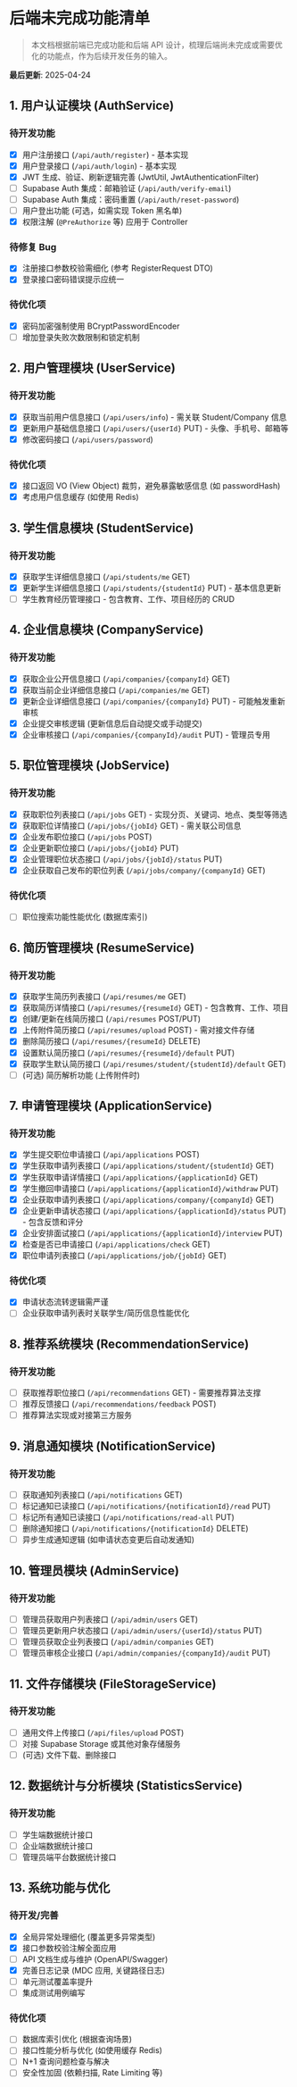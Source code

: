 # 后端未完成功能清单

> 本文档根据前端已完成功能和后端 API 设计，梳理后端尚未完成或需要优化的功能点，作为后续开发任务的输入。

**最后更新**: 2025-04-24

## 1. 用户认证模块 (AuthService)

### 待开发功能
- [x] 用户注册接口 (`/api/auth/register`) - 基本实现
- [x] 用户登录接口 (`/api/auth/login`) - 基本实现
- [x] JWT 生成、验证、刷新逻辑完善 (JwtUtil, JwtAuthenticationFilter)
- [ ] Supabase Auth 集成：邮箱验证 (`/api/auth/verify-email`)
- [ ] Supabase Auth 集成：密码重置 (`/api/auth/reset-password`)
- [ ] 用户登出功能 (可选，如需实现 Token 黑名单)
- [x] 权限注解 (`@PreAuthorize` 等) 应用于 Controller

### 待修复 Bug
- [x] 注册接口参数校验需细化 (参考 RegisterRequest DTO)
- [x] 登录接口密码错误提示应统一

### 待优化项
- [x] 密码加密强制使用 BCryptPasswordEncoder
- [ ] 增加登录失败次数限制和锁定机制

## 2. 用户管理模块 (UserService)

### 待开发功能
- [x] 获取当前用户信息接口 (`/api/users/info`) - 需关联 Student/Company 信息
- [x] 更新用户基础信息接口 (`/api/users/{userId}` PUT) - 头像、手机号、邮箱等
- [x] 修改密码接口 (`/api/users/password`)

### 待优化项
- [x] 接口返回 VO (View Object) 裁剪，避免暴露敏感信息 (如 passwordHash)
- [x] 考虑用户信息缓存 (如使用 Redis)

## 3. 学生信息模块 (StudentService)

### 待开发功能
- [x] 获取学生详细信息接口 (`/api/students/me` GET)
- [x] 更新学生详细信息接口 (`/api/students/{studentId}` PUT) - 基本信息更新
- [ ] 学生教育经历管理接口 - 包含教育、工作、项目经历的 CRUD

## 4. 企业信息模块 (CompanyService)

### 待开发功能
- [x] 获取企业公开信息接口 (`/api/companies/{companyId}` GET)
- [x] 获取当前企业详细信息接口 (`/api/companies/me` GET)
- [x] 更新企业详细信息接口 (`/api/companies/{companyId}` PUT) - 可能触发重新审核
- [x] 企业提交审核逻辑 (更新信息后自动提交或手动提交)
- [x] 企业审核接口 (`/api/companies/{companyId}/audit` PUT) - 管理员专用

## 5. 职位管理模块 (JobService)

### 待开发功能
- [x] 获取职位列表接口 (`/api/jobs` GET) - 实现分页、关键词、地点、类型等筛选
- [x] 获取职位详情接口 (`/api/jobs/{jobId}` GET) - 需关联公司信息
- [x] 企业发布职位接口 (`/api/jobs` POST)
- [x] 企业更新职位接口 (`/api/jobs/{jobId}` PUT)
- [x] 企业管理职位状态接口 (`/api/jobs/{jobId}/status` PUT)
- [x] 企业获取自己发布的职位列表 (`/api/jobs/company/{companyId}` GET)

### 待优化项
- [ ] 职位搜索功能性能优化 (数据库索引)

## 6. 简历管理模块 (ResumeService)

### 待开发功能
- [x] 获取学生简历列表接口 (`/api/resumes/me` GET)
- [x] 获取简历详情接口 (`/api/resumes/{resumeId}` GET) - 包含教育、工作、项目
- [x] 创建/更新在线简历接口 (`/api/resumes` POST/PUT)
- [x] 上传附件简历接口 (`/api/resumes/upload` POST) - 需对接文件存储
- [x] 删除简历接口 (`/api/resumes/{resumeId}` DELETE)
- [x] 设置默认简历接口 (`/api/resumes/{resumeId}/default` PUT)
- [x] 获取学生默认简历接口 (`/api/resumes/student/{studentId}/default` GET)
- [ ] (可选) 简历解析功能 (上传附件时)

## 7. 申请管理模块 (ApplicationService)

### 待开发功能
- [x] 学生提交职位申请接口 (`/api/applications` POST)
- [x] 学生获取申请列表接口 (`/api/applications/student/{studentId}` GET)
- [x] 学生获取申请详情接口 (`/api/applications/{applicationId}` GET)
- [x] 学生撤回申请接口 (`/api/applications/{applicationId}/withdraw` PUT)
- [x] 企业获取申请列表接口 (`/api/applications/company/{companyId}` GET)
- [x] 企业更新申请状态接口 (`/api/applications/{applicationId}/status` PUT) - 包含反馈和评分
- [x] 企业安排面试接口 (`/api/applications/{applicationId}/interview` PUT)
- [x] 检查是否已申请接口 (`/api/applications/check` GET)
- [x] 职位申请列表接口 (`/api/applications/job/{jobId}` GET)

### 待优化项
- [x] 申请状态流转逻辑需严谨
- [ ] 企业获取申请列表时关联学生/简历信息性能优化

## 8. 推荐系统模块 (RecommendationService)

### 待开发功能
- [ ] 获取推荐职位接口 (`/api/recommendations` GET) - 需要推荐算法支撑
- [ ] 推荐反馈接口 (`/api/recommendations/feedback` POST)
- [ ] 推荐算法实现或对接第三方服务

## 9. 消息通知模块 (NotificationService)

### 待开发功能
- [ ] 获取通知列表接口 (`/api/notifications` GET)
- [ ] 标记通知已读接口 (`/api/notifications/{notificationId}/read` PUT)
- [ ] 标记所有通知已读接口 (`/api/notifications/read-all` PUT)
- [ ] 删除通知接口 (`/api/notifications/{notificationId}` DELETE)
- [ ] 异步生成通知逻辑 (如申请状态变更后自动发通知)

## 10. 管理员模块 (AdminService)

### 待开发功能
- [ ] 管理员获取用户列表接口 (`/api/admin/users` GET)
- [ ] 管理员更新用户状态接口 (`/api/admin/users/{userId}/status` PUT)
- [ ] 管理员获取企业列表接口 (`/api/admin/companies` GET)
- [ ] 管理员审核企业接口 (`/api/admin/companies/{companyId}/audit` PUT)

## 11. 文件存储模块 (FileStorageService)

### 待开发功能
- [ ] 通用文件上传接口 (`/api/files/upload` POST)
- [ ] 对接 Supabase Storage 或其他对象存储服务
- [ ] (可选) 文件下载、删除接口

## 12. 数据统计与分析模块 (StatisticsService)

### 待开发功能
- [ ] 学生端数据统计接口
- [ ] 企业端数据统计接口
- [ ] 管理员端平台数据统计接口

## 13. 系统功能与优化

### 待开发/完善
- [x] 全局异常处理细化 (覆盖更多异常类型)
- [x] 接口参数校验注解全面应用
- [ ] API 文档生成与维护 (OpenAPI/Swagger)
- [x] 完善日志记录 (MDC 应用, 关键路径日志)
- [ ] 单元测试覆盖率提升
- [ ] 集成测试用例编写

### 待优化项
- [ ] 数据库索引优化 (根据查询场景)
- [ ] 接口性能分析与优化 (如使用缓存 Redis)
- [ ] N+1 查询问题检查与解决
- [ ] 安全性加固 (依赖扫描, Rate Limiting 等)